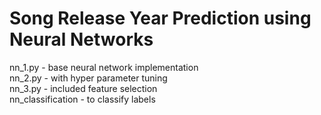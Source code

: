 # Song Release Year Prediction using Neural Networks

nn_1.py - base neural network implementation <br />
nn_2.py - with hyper parameter tuning <br />
nn_3.py - included feature selection <br />
nn_classification - to classify labels <br />
